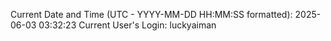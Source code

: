 Current Date and Time (UTC - YYYY-MM-DD HH:MM:SS formatted): 2025-06-03 03:32:23
Current User's Login: luckyaiman
